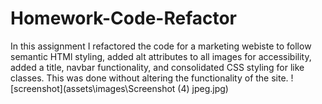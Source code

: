 # Homework-Code-Refactor
In this assignment I refactored the code for a marketing webiste to follow semantic HTMl styling, added alt attributes to all images for accessibility, added a title, navbar functionality, and consolidated CSS styling for like classes. This was done without altering the functionality of the site.
![screenshot](assets\images\Screenshot (4) jpeg.jpg)